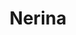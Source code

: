 ---
title: Nerina
date: 
draft: false

# descripcion
description : Aro de plata pasante

materials: Plata 925

color: Plateado

dimensions: 1,5cm diam x 1cm ancho

code: 01-20-0441

type: "Aros"

categories: []

price: $3.800,00

price_eftvo: $3.230,00

# Images
# first image will be shown in the product page
images:
  # - image: "images/path_to_image"
  # La ubicacion de las imagenes es imagenes/Aros/Aros.Solo Plata/01-20-0441-nerina
  - image: "./images/aros/solo_plata/01-20-0441-argollas-anchas_a.JPG"
  - image: "./images/aros/solo_plata/01-20-0441-argollas-anchas_b.JPG"
---